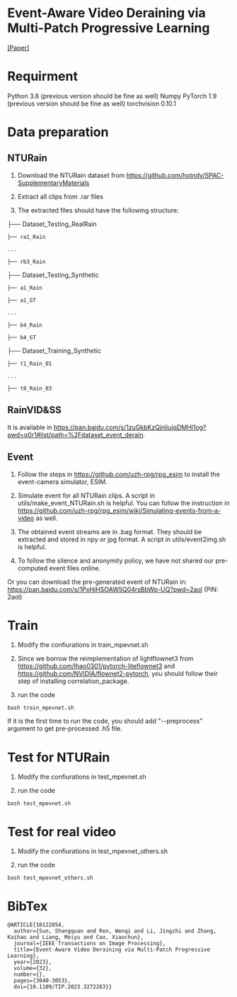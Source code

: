 
# Event-Aware Video Deraining via Multi-Patch Progressive Learning

[[Paper]](https://ieeexplore.ieee.org/document/10122854) 

# Requirment

Python 3.8 (previous version should be fine as well)
Numpy
PyTorch 1.9 (previous version should be fine as well)
torchvision 0.10.1

# Data preparation

## NTURain

1. Download the NTURain dataset from https://github.com/hotndy/SPAC-SupplementaryMaterials

2. Extract all clips from .rar files

3. The extracted files should have the following structure:

├── Dataset_Testing_RealRain

    ├── ra1_Rain

    ...

    ├── rb3_Rain  

├── Dataset_Testing_Synthetic

    ├── a1_Rain

    ├── a1_GT

    ...

    ├── b4_Rain

    ├── b4_GT 

├── Dataset_Training_Synthetic

    ├── t1_Rain_01

    ...

    ├── t8_Rain_03 


## RainVID&SS

It is available in https://pan.baidu.com/s/1zuGkbKzQjnliujqDMHl1og?pwd=q0r1#list/path=%2Fdataset_event_derain.

## Event

1. Follow the steps in https://github.com/uzh-rpg/rpg_esim to install the event-camera simulator, ESIM.

2. Simulate event for all NTURain clips. A script in utils/make_event_NTURain.sh is helpful. You can follow the instruction in https://github.com/uzh-rpg/rpg_esim/wiki/Simulating-events-from-a-video as well. 

3. The obtained event streams are in .bag format. They should be extracted and stored in npy or jpg format. A script in utils/event2img.sh is helpful.

4. To follow the silence and anonymity policy, we have not shared our pre-computed event files online.

Or you can download the pre-generated event of NTURain in: https://pan.baidu.com/s/1PxHjHSOAW5Q04rsBbWp-UQ?pwd=2aol (PIN: 2aol)

# Train

1. Modify the confiurations in train_mpevnet.sh

2. Since we borrow the reimplementation of lightflownet3 from https://github.com/lhao0301/pytorch-liteflownet3 and https://github.com/NVIDIA/flownet2-pytorch, you should follow their step of installing correlation_package.

3. run the code 

```
bash train_mpevnet.sh
```

If it is the first time to run the code, you should add "--preprocess" argument to get pre-processed .h5 file.

# Test for NTURain

1. Modify the confiurations in test_mpevnet.sh

2. run the code 

```
bash test_mpevnet.sh
```

# Test for real video

1. Modify the confiurations in test_mpevnet_others.sh

2. run the code 

```
bash test_mpevnet_others.sh
```

# BibTex

```
@ARTICLE{10122854,
  author={Sun, Shangquan and Ren, Wenqi and Li, Jingzhi and Zhang, Kaihao and Liang, Meiyu and Cao, Xiaochun},
  journal={IEEE Transactions on Image Processing}, 
  title={Event-Aware Video Deraining via Multi-Patch Progressive Learning}, 
  year={2023},
  volume={32},
  number={},
  pages={3040-3053},
  doi={10.1109/TIP.2023.3272283}}
```